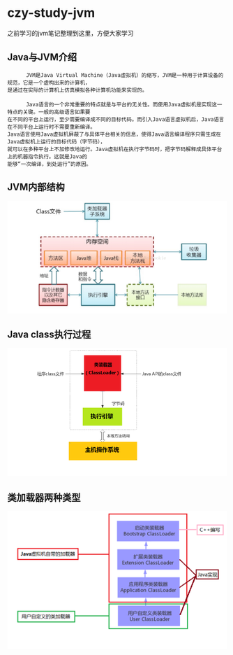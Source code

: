 # czy-study-jvm
之前学习的jvm笔记整理到这里，方便大家学习


## Java与JVM介绍
          JVM是Java Virtual Machine（Java虚拟机）的缩写，JVM是一种用于计算设备的规范，它是一个虚构出来的计算机，
    是通过在实际的计算机上仿真模拟各种计算机功能来实现的。
    
          Java语言的一个非常重要的特点就是与平台的无关性。而使用Java虚拟机是实现这一特点的关键。一般的高级语言如果要
    在不同的平台上运行，至少需要编译成不同的目标代码。而引入Java语言虚拟机后，Java语言在不同平台上运行时不需要重新编译。
    Java语言使用Java虚拟机屏蔽了与具体平台相关的信息，使得Java语言编译程序只需生成在Java虚拟机上运行的目标代码（字节码），
    就可以在多种平台上不加修改地运行。Java虚拟机在执行字节码时，把字节码解释成具体平台上的机器指令执行。这就是Java的
    能够“一次编译，到处运行”的原因。

## JVM内部结构
![](https://github.com/andyczy/czy-study-jvm/blob/master/img/JVM%E5%86%85%E9%83%A8%E7%BB%93%E6%9E%84.png "JVM内部结构")

## Java class执行过程 
![](https://github.com/andyczy/czy-study-jvm/blob/master/img/Java%20class%E6%89%A7%E8%A1%8C%E8%BF%87%E7%A8%8B.png "Java class执行过程")

## 类加载器两种类型
![](https://github.com/andyczy/czy-study-jvm/blob/master/img/%E4%B8%A4%E7%A7%8D%E7%B1%BB%E5%9E%8B%E7%9A%84%E7%B1%BB%E5%8A%A0%E8%BD%BD%E5%99%A8.png)